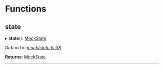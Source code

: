 

# Functions

<a id="state"></a>

##  state

▸ **state**(): [MockState](_mock_types_d_.md#mockstate)

*Defined in [mock/state.ts:38](https://github.com/polkadot-js/api/blob/16bf230/packages/api-provider/src/mock/state.ts#L38)*

**Returns:** [MockState](_mock_types_d_.md#mockstate)

___

